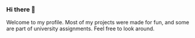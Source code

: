 ### Hi there 👋

Welcome to my profile.
Most of my projects were made for fun, and some are part of university assignments.
Feel free to look around.
